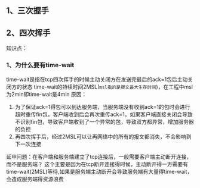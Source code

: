 ## 1、三次握手

## 2、四次挥手
知识点：
### 1、为什么要有time-wait
time-wait是指在tcp四次挥手的时候主动关闭方在发送完最后的ack=1包后主动关闭方的状态
time-wait的持续时间2MSL(`msl指的是报文最大生存时间`)，在工程中msl为2min即time-wait是4min
原因：
1. 为了保证ack=1得包可以到达服务端，当服务端没有收到ack=1的包时会进行超时重传fin包，客户端收到后会再次重传ack=1。如果客户端直接关闭会导致不识别fin包，导致客户端收到了一个异常的包，导致双方都异常，增加服务器的负担
2. 再四次挥手后，经过2MSL可以让再网络中的所有的报文都消失，不会影响到下一次连接

延申问题：在客户端和服务端建立了tcp连接后，一般需要客户端主动断开连接，而不是服务端？
	这个主要是因为在tcp断开连接得时候，主动断开得一方需要有time-wait(2MSL)等待,如果是服务端主动断开会导致服务端有大量得time-wait，会造成服务端得资源浪费

## 
